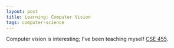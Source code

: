 ```yaml
---
layout: post
title: Learning: Computer Vision
tags: computer-science
---
```


Computer vision is interesting; I've been teaching myself
[CSE 455](https://courses.cs.washington.edu/courses/cse455/14au/notes/).
